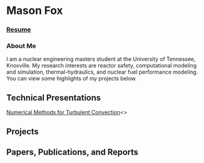 # Mason Fox

### [Resume](https://mason-fox0.github.io/resume.pdf)

### About Me

I am a nuclear engineering masters student at the University of Tennessee, Knoxville. My research interests are reactor safety, computational modeling and simulation, thermal-hydraulics, and nuclear fuel performance modeling. You can view some highlights of my projects below.

## Technical Presentations
<a href="https://mason-fox0.github.io/numMethodsTurbulence.jpg"></a>
<a href="https://mason-fox0.github.io/Numerical Methods for Turbulent Convection">Numerical Methods for Turbulent Convection</a><>

## Projects

## Papers, Publications, and Reports
